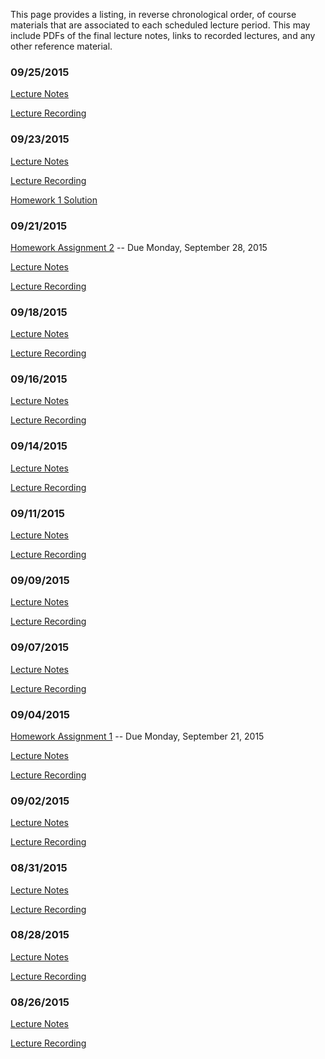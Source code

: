 <!--
.. title: Course Materials
.. slug: index
.. date: 2015-08-25 11:24:22 UTC-05:00
-->

This page provides a listing, in reverse chronological order, of course materials that are associated to
each scheduled lecture period.  This may include PDFs of the final lecture notes, links to recorded lectures, and any other reference material.

### 09/25/2015

[Lecture Notes](/notes/09-25-2015.pdf)

<a href="//www.youtube.com/playlist?list=PLyQr4689RR7CMJQACOJmvIr9OF4FnKTFG">Lecture Recording</a>


### 09/23/2015

[Lecture Notes](/notes/09-23-2015.pdf)

<a href="//www.youtube.com/playlist?list=PLyQr4689RR7CQaEEpu_6xOWtGRs_Pbg--">Lecture Recording</a>

<a href="//nbviewer.ipython.org/github/johnfoster-pge-utexas/PGE383-AdvGeomechanics/blob/master/files/assignment1_solution.ipynb" target="blank_">Homework 1 Solution</a>


### 09/21/2015

[Homework Assignment 2](/files/assignment2.pdf) -- Due Monday, September 28, 2015

[Lecture Notes](/notes/09-21-2015.pdf)

<a href="//www.youtube.com/playlist?list=PLyQr4689RR7C1fyhARCChCMsJVlneDVee">Lecture Recording</a>


### 09/18/2015

[Lecture Notes](/notes/09-18-2015.pdf)

<a href="//www.youtube.com/playlist?list=PLyQr4689RR7AwE5EN1DkaQ0nUCCbai54B">Lecture Recording</a>


### 09/16/2015

[Lecture Notes](/notes/09-16-2015.pdf)

<a href="//www.youtube.com/playlist?list=PLyQr4689RR7DLIwRt0ru4LtteCyETdCq3">Lecture Recording</a>


### 09/14/2015

[Lecture Notes](/notes/09-14-2015.pdf)

<a href="//www.youtube.com/playlist?list=PLyQr4689RR7B3UjxS67uknCSfCZmo1eZF">Lecture Recording</a>


### 09/11/2015

[Lecture Notes](/notes/09-11-2015.pdf)

<a href="//www.youtube.com/playlist?list=PLyQr4689RR7BwBLXb2uotDT_Z3pm6uid0">Lecture Recording</a>


### 09/09/2015

[Lecture Notes](/notes/09-09-2015.pdf)

<a href="//www.youtube.com/playlist?list=PLyQr4689RR7AjIdbITF5gf4_DeD4RYqDU">Lecture Recording</a>


### 09/07/2015

[Lecture Notes](/notes/09-07-2015.pdf)

<a href="//www.youtube.com/playlist?list=PLyQr4689RR7ATbRrTifIldjYN33Z5OogD">Lecture Recording</a>


### 09/04/2015

[Homework Assignment 1](/files/assignment1.pdf) -- Due Monday, September 21, 2015

[Lecture Notes](/notes/09-04-2015.pdf)

<a href="//www.youtube.com/playlist?list=PLyQr4689RR7AdUwQoDIL5ltmYj2QdwLsW">Lecture Recording</a>


### 09/02/2015

[Lecture Notes](/notes/09-02-2015.pdf)

<a href="//www.youtube.com/playlist?list=PLyQr4689RR7ArAzZRZ7pN5X-XKGHsi0js">Lecture Recording</a>


### 08/31/2015

[Lecture Notes](/notes/08-31-2015.pdf)

<a href="//www.youtube.com/playlist?list=PLyQr4689RR7DL47yns8WDIPi6rPvu7DgQ">Lecture Recording</a>


### 08/28/2015

[Lecture Notes](/notes/08-28-2015.pdf)

<a href="//www.youtube.com/playlist?list=PLyQr4689RR7CAHpEaI5nIY7fMi0i5RT8o">Lecture Recording</a>


### 08/26/2015

[Lecture Notes](/notes/08-26-2015.pdf)

<a href="//www.youtube.com/playlist?list=PLyQr4689RR7AijLdow6wOvk06bxIkaME3">Lecture Recording</a>


<!--

### 12/05/2014

<a href="http://nbviewer.ipython.org/github/johnfoster-pge-utexas/PGE383-AdvGeomechanics/blob/master/files/assignment6_solution.ipynb" target="blank_">Homework Assignment 6 Solution</a>

[Homework Assignment 6 *Mathematica* Solution](/files/assignment6_solution.nb)

[Homework Assignment 6 *Mathematica* Solution (PDF)](/files/assignment6_solution.pdf)



### 12/04/2014

[Final Exam](/files/final/final.pdf)

[Lecture Notes](/notes/12-04-2014.pdf)

<a href="//www.youtube.com/playlist?list=PLyQr4689RR7DbIhL5hCd27B63kSWc53HY">Lecture Recording</a>


### 12/02/2014

[Lecture Notes](/notes/12-02-2014.pdf)

<a href="//www.youtube.com/playlist?list=PLyQr4689RR7BgN-yZZc6lA1GvSGDB6H9i">Lecture Recording</a>

<a href="http://nbviewer.ipython.org/github/johnfoster-pge-utexas/PGE383-AdvGeomechanics/blob/master/files/assignment5_solution.ipynb" target="blank_">Homework Assignment 5 Solution</a>

<a href="http://nbviewer.ipython.org/github/johnfoster-pge-utexas/PGE383-AdvGeomechanics/blob/master/files/assignment4_solution.ipynb" target="blank_">Homework Assignment 4 Solution</a>


### 11/25/2014

[Homework Assignment 6](/files/assignment6.pdf) Due 12/04/2014

[Lecture Notes](/notes/11-25-2014.pdf)

<a href="//www.youtube.com/playlist?list=PLyQr4689RR7BcUJVy_4ZLNfR0bG9O2iMf">Lecture Recording</a>


### 11/11/2014

[Lecture Notes](/notes/11-11-2014.pdf)

<a href="//www.youtube.com/playlist?list=PLyQr4689RR7BQd5caChuh3wKgxJ1j_P-0">Lecture Recording</a>



### 11/09/2014

<a href="//www.youtube.com/playlist?list=PLyQr4689RR7CevkvG80L8PEcBfG31RTge">2D scalar field FEM example</a>

[Homework Assignment 5](/files/assignment5.pdf) Due 11/25/2014

### 11/06/2014

[Lecture Notes](/notes/11-06-2014.pdf)

<a href="//www.youtube.com/playlist?list=PLyQr4689RR7DIKTWX12cVIfnu9erVRkHE">Lecture Recording</a>


### 11/04/2014

[Lecture Notes](/notes/11-04-2014.pdf)

<a href="//www.youtube.com/playlist?list=PLyQr4689RR7BKUkFwnMIfCamz0PlyhCPk">Lecture Recording</a>


### 10/30/2014

[Lecture Notes](/notes/10-30-2014.pdf)

<a href="//www.youtube.com/playlist?list=PLyQr4689RR7BHXz0x3U2aUU6I9VdSbvaT">Lecture Recording</a>


### 10/28/2014

[Lecture Notes](/notes/10-28-2014.pdf)

<a href="//www.youtube.com/playlist?list=PLyQr4689RR7DdmU4EW2bbQ6juqWGZqqjv">Lecture Recording</a>


### 10/23/2014

[Lecture Notes](/notes/10-23-2014.pdf)

<a href="//www.youtube.com/playlist?list=PLyQr4689RR7CzT_pY37lThVkoIXOzTy2Y">Lecture Recording</a>

[Homework Assignment 4](/files/assignment4.pdf) Due 11/06/2014

<a href="http://nbviewer.ipython.org/github/johnfoster-pge-utexas/PGE383-AdvGeomechanics/blob/master/files/MidtermExamSolution.ipynb" target="blank_">Midterm Exam Solution</a>


### 10/21/2014

[Lecture Notes](/notes/10-21-2014.pdf)

[1D Finite Element Slides](/files/1DFiniteElements.pdf)

[Ritz Method *Mathematica* Notebook](/files/RitzMethodMMA.pdf)

<a href="//www.youtube.com/playlist?list=PLyQr4689RR7A6430a-x8-yvwh3RRqiNFn">Lecture Recording</a>


### 10/16/2014

[Lecture Notes](/notes/10-16-2014.pdf)

<a href="//www.youtube.com/playlist?list=PLyQr4689RR7CWoCQno3cf08_dt_3qu5Nz">Lecture Recording</a>



### 10/14/2014

[Lecture Notes](/notes/10-14-2014.pdf)

**Note**:  The last two pages of notes where lost in the PDF, but they do appear in the video recording.

<a href="//www.youtube.com/playlist?list=PLyQr4689RR7A9l8g69yZeGFz1dpWE56G_" target="blank_">Lecture Recording</a>

<a href="http://nbviewer.ipython.org/github/johnfoster-pge-utexas/PGE383-AdvGeomechanics/blob/master/files/assignment3_solution.ipynb" target="blank_">Homework Assignment 3 Solution</a>


### 10/09/2014

[Lecture Notes](/notes/10-09-2014.pdf)

<a href="//www.youtube.com/playlist?list=PLyQr4689RR7BzeKbMbhPgnZUrUYX1yoDa" target="blank_">Lecture Recording</a>

<a href="http://nbviewer.ipython.org/github/johntfoster/CalculusOfVariationsNotes/blob/master/CalculusOfVariations.ipynb" target="blank_">Calculus of Variations Notes</a>

<a href="http://nbviewer.ipython.org/github/johnfoster-pge-utexas/PGE383-AdvGeomechanics/blob/master/files/assignment2_solution.ipynb" target="blank_">Homework Assignment 2 Solution</a>


### 10/07/2014

[Lecture Notes](/notes/10-07-2014.pdf)

<a href="//www.youtube.com/playlist?list=PLyQr4689RR7DB8vUfl0nsQM32TJ83ca10" target="blank_">Lecture Recording</a>

[Homework Assignment 3](/files/assignment3.pdf) Due 10/14/2014


### 09/30/2014

[Lecture Notes](/notes/09-30-2014.pdf)

<a href="//www.youtube.com/playlist?list=PLyQr4689RR7Cd2GE4cXM4MljUCTCItRUk" target="blank_">Lecture Recording</a>


### 09/25/2014

[Lecture Notes](/notes/09-25-2014.pdf)

<a href="//www.youtube.com/playlist?list=PLyQr4689RR7AGQ58AmopO7h-GSfEs04lj" target="blank_">Lecture Recording</a>



### 09/23/2014

[Lecture Notes](/notes/09-23-2014.pdf)

<a href="//www.youtube.com/playlist?list=PLyQr4689RR7Ak7YsMssg5beGJjyA0shao" target="blank_">Lecture Recording</a>

<a href="http://nbviewer.ipython.org/github/johnfoster-pge-utexas/PGE383-AdvGeomechanics/blob/master/files/assignment1_solution.ipynb" target="blank_">Homework Assignment 1 Solution</a>

[Homework Assignment 2](/files/assignment2.pdf) Due 10/07/2014



### 09/18/2014

[Lecture Notes](/notes/09-18-2014.pdf)

<a href="//www.youtube.com/playlist?list=PLyQr4689RR7A2WmQ9zIunzdKBAn9Oir61" target="blank_">Lecture Recording</a>


### 09/16/2014

[Lecture Notes](/notes/09-16-2014.pdf)

<a href="//www.youtube.com/playlist?list=PLyQr4689RR7CqYbRUdJgFuauYJVREXDeC" target="blank_">Lecture Recording</a>


### 09/11/2014

[Lecture Notes](/notes/09-11-2014.pdf)

<a href="//www.youtube.com/playlist?list=PLyQr4689RR7DOh-iLo8AJ3AOCtXb13uH4" target="blank_">Lecture Recording</a>


### 09/09/2014

[Lecture Notes](/notes/09-09-2014.pdf)

<a href="//www.youtube.com/playlist?list=PLyQr4689RR7ABGvgjpnRgu8CyBn01qjFx" target="blank_">Lecture Recording</a>

[Homework Assignment 1](/files/assignment1.pdf) Due 9/18/2014


### 09/04/2014

[Lecture Notes](/notes/09-04-2014.pdf)

<a href="//www.youtube.com/playlist?list=PLyQr4689RR7ArTKVNPHWl_7CIyoxsE8VJ" target="blank_">Lecture Recording</a>


### 09/02/2014

[Lecture Notes](/notes/09-02-2014.pdf)

<a href="//www.youtube.com/playlist?list=PLyQr4689RR7Cr2uCqFPYWNELZ0CaBF3nc" target="blank_">Lecture Recording</a>

### 08/28/2014

[Lecture Notes](/notes/08-28-2014.pdf)

<a href="//www.youtube.com/playlist?list=PLyQr4689RR7Cr2uCqFPYWNELZ0CaBF3nc" target="blank_">Lecture Recording</a>

-->


